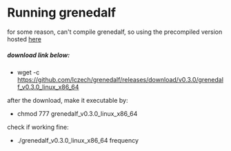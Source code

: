 # Running grenedalf

for some reason, can't compile grenedalf, so using the precompiled version hosted [here](https://github.com/lczech/grenedalf/releases/tag/v0.3.0)
##### download link below: 
- wget -c https://github.com/lczech/grenedalf/releases/download/v0.3.0/grenedalf_v0.3.0_linux_x86_64

after the download, make it executable by:
- chmod 777 grenedalf_v0.3.0_linux_x86_64

check if working fine:
- ./grenedalf_v0.3.0_linux_x86_64 frequency
